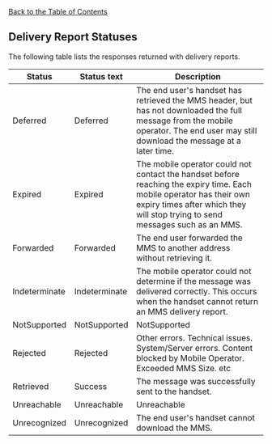 
[Back to the Table of Contents](/MM7/)

## Delivery Report Statuses

The following table lists the responses returned with delivery reports.

|Status|Status text|Description|
| --------------- | ---------------- | --------------------- |
|Deferred|Deferred|The end user's handset has retrieved the MMS header, but has not downloaded the full message from the mobile operator. The end user may still download the message at a later time.|
|Expired|Expired|The mobile operator could not contact the handset before reaching the expiry time. Each mobile operator has their own expiry times after which they will stop trying to send messages such as an MMS.|
|Forwarded|Forwarded|The end user forwarded the MMS to another address without retrieving it.|
|Indeterminate|Indeterminate|The mobile operator could not determine if the message was delivered correctly. This occurs when the handset cannot return an MMS delivery report.|
|NotSupported|NotSupported|NotSupported|
|Rejected|Rejected|Other errors. Technical issues. System/Server errors. Content blocked by Mobile Operator. Exceeded MMS Size. etc|
|Retrieved|Success|The message was successfully sent to the handset.|
|Unreachable|Unreachable|Unreachable|
|Unrecognized|Unrecognized|The end user's handset cannot download the MMS.|
